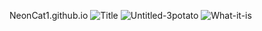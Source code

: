 NeonCat1.github.io
![Title](https://github.com/user-attachments/assets/8d694465-3481-4a23-93d8-dfde47700cac)
![Untitled-3potato](https://github.com/user-attachments/assets/d6a69094-55aa-4d5d-a06c-cfee4eccaa7d)
![What-it-is](https://github.com/user-attachments/assets/e5bd1716-c966-4e28-970d-c4d3ab610a7e)
